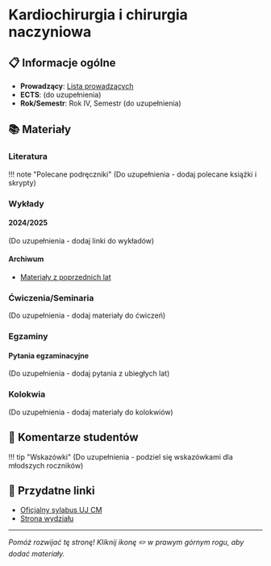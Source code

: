 # Kardiochirurgia i chirurgia naczyniowa

## 📋 Informacje ogólne

- **Prowadzący**: [Lista prowadzących](../prowadzacy/index.md)
- **ECTS**: (do uzupełnienia)
- **Rok/Semestr**: Rok IV, Semestr (do uzupełnienia)

## 📚 Materiały

### Literatura

!!! note "Polecane podręczniki"
    (Do uzupełnienia - dodaj polecane książki i skrypty)

### Wykłady

#### 2024/2025
(Do uzupełnienia - dodaj linki do wykładów)

#### Archiwum
- [Materiały z poprzednich lat](https://drive.google.com/drive/folders/1SpFEsQDlYYFfqb4o5AEM0aGhNiRsWlTN)

### Ćwiczenia/Seminaria

(Do uzupełnienia - dodaj materiały do ćwiczeń)

### Egzaminy

#### Pytania egzaminacyjne
(Do uzupełnienia - dodaj pytania z ubiegłych lat)

### Kolokwia

(Do uzupełnienia - dodaj materiały do kolokwiów)

## 💬 Komentarze studentów

!!! tip "Wskazówki"
    (Do uzupełnienia - podziel się wskazówkami dla młodszych roczników)

## 🔗 Przydatne linki

- [Oficjalny sylabus UJ CM](https://sylabus.cm-uj.krakow.pl/pl/7/1/7/1/1)
- [Strona wydziału](https://wl.cm.uj.edu.pl/)

---

*Pomóż rozwijać tę stronę! Kliknij ikonę ✏️ w prawym górnym rogu, aby dodać materiały.*
